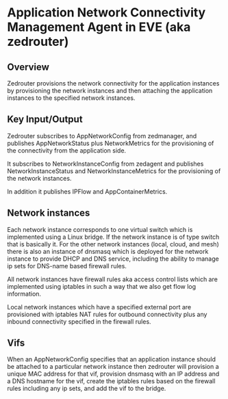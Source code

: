 # Application Network Connectivity Management Agent in EVE (aka zedrouter)

## Overview

Zedrouter provisions the network connectivity for the application instances by provisioning the network instances and then attaching the application instances to the specified network instances.

## Key Input/Output

Zedrouter subscribes to AppNetworkConfig from zedmanager, and publishes AppNetworkStatus plus NetworkMetrics for the provisioning of the connectivity from the application side.

It subscribes to NetworkInstanceConfig from zedagent and publishes NetworkInstanceStatus and NetworkInstanceMetrics for the provisioning of the network instances.

In addition it publishes IPFlow and AppContainerMetrics.

## Network instances

Each network instance corresponds to one virtual switch which is implemented using a Linux bridge.
If the network instance is of type switch that is basically it.
For the other network instances (local, cloud, and mesh) there is also an instance of dnsmasq which is deployed for the network instance to provide DHCP and DNS service, including the ability to manage ip sets for DNS-name based firewall rules.

All network instances have firewall rules aka access control lists which are implemented using iptables in such a way that we also get flow log information.

Local network instances which have a specified external port are provisioned with iptables NAT rules for outbound connectivity plus any inbound connectivity specified in the firewall rules.

## Vifs

When an AppNetworkConfig specifies that an application instance should be attached to a particular network instance then zedrouter will provision a unique MAC address for that vif, provision dnsmasq with an IP address and a DNS hostname for the vif,  create the iptables rules based on the firewall rules including any ip sets, and add the vif to the bridge.

